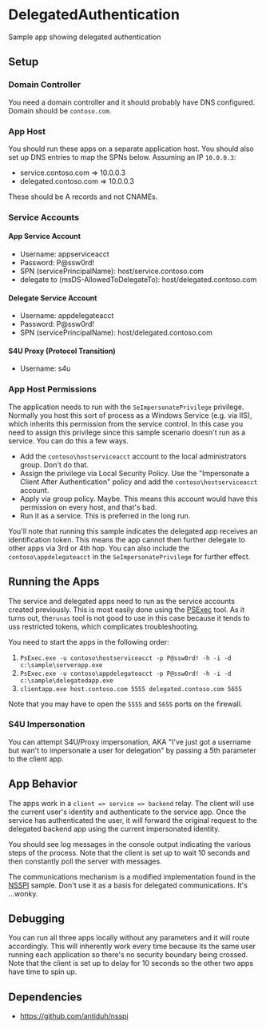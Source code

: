 # DelegatedAuthentication
Sample app showing delegated authentication

## Setup

### Domain Controller
You need a domain controller and it should probably have DNS configured. Domain should be `contoso.com`.

### App Host
You should run these apps on a separate application host. You should also set up DNS entries to map the SPNs below. Assuming an IP `10.0.0.3`:

 - service.contoso.com => 10.0.0.3
 - delegated.contoso.com => 10.0.0.3
 
 These should be A records and not CNAMEs.

### Service Accounts

#### App Service Account
 - Username: appserviceacct
 - Password: P@ssw0rd!
 - SPN (servicePrincipalName): host/service.contoso.com
 - delegate to (msDS-AllowedToDelegateTo): host/delegated.contoso.com
 
#### Delegate Service Account
 - Username: appdelegateacct
 - Password: P@ssw0rd!
 - SPN (servicePrincipalName): host/delegated.contoso.com
 
#### S4U Proxy (Protocol Transition)
 - Username: s4u
 
### App Host Permissions
The application needs to run with the `SeImpersonatePrivilege` privilege. Normally you host this sort of process as a Windows Service (e.g. via IIS), which inherits this permission from the service control. In this case you need to assign this privilege since this sample scenario doesn't run as a service. You can do this a few ways.

 - Add the `contoso\hostserviceacct` account to the local administrators group. Don't do that.
 - Assign the privilege via Local Security Policy. Use the "Impersonate a Client After Authentication" policy and add the `contoso\hostserviceacct` account.
 - Apply via group policy. Maybe. This means this account would have this permission on every host, and that's bad.
 - Run it as a service. This is preferred in the long run.
 
You'll note that running this sample indicates the delegated app receives an identification token. This means the app cannot then further delegate to other apps via 3rd or 4th hop. You can also include the `contoso\appdelegateacct` in the `SeImpersonatePrivilege` for further effect.
 
## Running the Apps
The service and delegated apps need to run as the service accounts created previously. This is most easily done using the [PSExec](https://docs.microsoft.com/en-us/sysinternals/downloads/psexec) tool. As it turns out, the`runas` tool is not good to use in this case because it tends to uss restricted tokens, which complicates troubleshooting.

You need to start the apps in the following order:
 
 1. `PsExec.exe -u contoso\hostserviceacct -p P@ssw0rd! -h -i -d c:\sample\serverapp.exe`
 2. `PsExec.exe -u contoso\appdelegateacct -p P@ssw0rd! -h -i -d c:\sample\delegatedapp.exe`
 3. `clientapp.exe host.contoso.com 5555 delegated.contoso.com 5655`
 
 Note that you may have to open the `5555` and `5655` ports on the firewall.
 
### S4U Impersonation
You can attempt S4U/Proxy impersonation, AKA "I've just got a username but wan't to impersonate a user for delegation" by passing a 5th parameter to the client app.
 
 ## App Behavior
The apps work in a `client => service => backend` relay. The client will use the current user's identity and authenticate to the service app. Once the service has authenticated the user, it will forward the original request to the delegated backend app using the current impersonated identity.
 
 You should see log messages in the console output indicating the various steps of the process. Note that the client is set up to wait 10 seconds and then constantly poll the server with messages.
 
The communications mechanism is a modified implementation found in the [NSSPI](https://github.com/antiduh/nsspi) sample. Don't use it as a basis for delegated communications. It's ...wonky.

 ## Debugging
 You can run all three apps locally without any parameters and it will route accordingly. This will inherently work every time because its the same user running each application so there's no security boundary being crossed. Note that the client is set up to delay for 10 seconds so the other two apps have time to spin up.
 
## Dependencies

 - https://github.com/antiduh/nsspi
